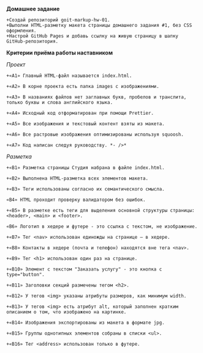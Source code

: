 **Домашнее задание**

    +Создай репозиторий goit-markup-hw-01.
    +Выполни HTML-разметку макета страницы домашнего задания #1, без CSS оформления.
    +Настрой GitHub Pages и добавь ссылку на живую страницу в шапку GitHub-репозитория.

**Критерии приёма работы наставником**

_Проект_

    +«A1» Главный HTML-файл называется index.html.

    +«A2» В корне проекта есть папка images с изображениями.

    +«A3» В названиях файлов нет заглавных букв, пробелов и транслита, только буквы и слова английского языка.

    +«A4» Исходный код отформатирован при помощи Prettier.

    +«A5» Все изображения и текстовый контент взяты из макета.

    +«A6» Все растровые изображения оптимизированы используя squoosh.

    +«A7» Код написан следуя руководству. *- />*

_Разметка_

    +«B1» Разметка страницы Студия набрана в файле index.html.

    +«B2» Выполнена HTML-разметка всех элементов макета.

    +«B3» Теги использованы согласно их семантического смысла.

    «B4» HTML проходит проверку валидатором без ошибок.

    +«B5» В разметке есть теги для выделения основной структуры страницы: <header>, <main> и <footer>.

    «B6» Логотип в хедере и футере - это ссылка с текстом, не изображение.

    +«B7» Тег <nav> использован единожды на странице – в хедере.

    +«B8» Контакты в хедере (почта и телефон) находятся вне тега <nav>.

    +«B9» Тег <h1> использован один раз на странице.

    +«B10» Элемент с текстом "Заказать услугу" - это кнопка с type="button".

    +«B11» Заголовки секций размечены тегом <h2>.

    +«B12» У тегов <img> указаны атрибуты размеров, как минимум width.

    +«B13» У тегов <img> есть атрибут alt, который заполнен кратким описанием о том, что изображено на картинке.

    +«B14» Изображения экспортированы из макета в формате jpg.

    +«B15» Группы однотипных элементов собраны в списки <ul>.

    +«B16» Тег <address> использован только в футере.
